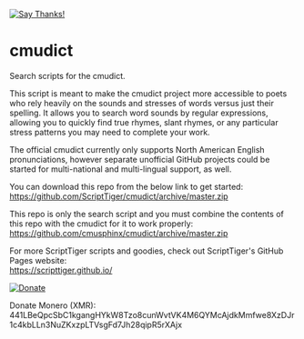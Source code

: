 [![Say Thanks!](https://img.shields.io/badge/Say%20Thanks-!-1EAEDB.svg)](https://saythanks.io/to/ScriptTiger)

# cmudict
Search scripts for the cmudict.

This script is meant to make the cmudict project more accessible to poets who rely heavily on the sounds and stresses of words versus just their spelling. It allows you to search word sounds by regular expressions, allowing you to quickly find true rhymes, slant rhymes, or any particular stress patterns you may need to complete your work.

The official cmudict currently only supports North American English pronunciations, however separate unofficial GitHub projects could be started for multi-national and multi-lingual support, as well.

You can download this repo from the below link to get started:  
https://github.com/ScriptTiger/cmudict/archive/master.zip

This repo is only the search script and you must combine the contents of this repo with the cmudict for it to work properly:  
https://github.com/cmusphinx/cmudict/archive/master.zip

For more ScriptTiger scripts and goodies, check out ScriptTiger's GitHub Pages website:  
https://scripttiger.github.io/

[![Donate](https://www.paypalobjects.com/en_US/i/btn/btn_donateCC_LG.gif)](https://www.paypal.com/cgi-bin/webscr?cmd=_s-xclick&hosted_button_id=MZ4FH4G5XHGZ4)

Donate Monero (XMR): 441LBeQpcSbC1kgangHYkW8Tzo8cunWvtVK4M6QYMcAjdkMmfwe8XzDJr1c4kbLLn3NuZKxzpLTVsgFd7Jh28qipR5rXAjx
